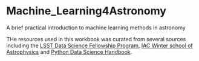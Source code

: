 # Machine_Learning4Astronomy
A brief practical introduction to machine learning methods in astronomy

THe resources used in this workbook was curated from several sources including the [LSST Data Science Fellowship Program](https://github.com/LSSTC-DSFP/LSSTC-DSFP-Sessions), [IAC Winter school of Astrophysics](https://github.com/LSSTC-DSFP/LSSTC-DSFP-Sessions) and [Python Data Science Handbook](https://github.com/jakevdp/PythonDataScienceHandbook/blob/8a34a4f653bdbdc01415a94dc20d4e9b97438965/notebooks/Index.ipynb).
